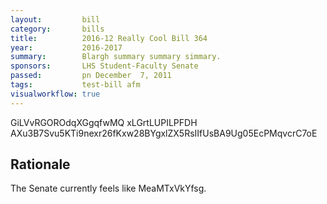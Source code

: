 ```yaml
---
layout:         bill
category:       bills
title:          2016-12 Really Cool Bill 364
year:           2016-2017
summary:        Blargh summary summary simmary.
sponsors:       LHS Student-Faculty Senate
passed:         pn December  7, 2011
tags:           test-bill afm
visualworkflow: true
---
```



GiLVvRGOROdqXGgqfwMQ xLGrtLUPILPFDH AXu3B7Svu5KTi9nexr26fKxw28BYgxlZX5RsIIfUsBA9Ug05EcPMqvcrC7oE 




Rationale
---------
The Senate currently feels like MeaMTxVkYfsg.

